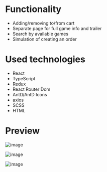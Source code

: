 # Functionality
- Adding/removing to/from cart
- Separate page for full game info and trailer
- Search by available games
- Simulation of creating an order

# Used technologies
-  React
-  TypeScript
-  Redux
-  React Router Dom
-  AntD/AntD Icons
-  axios
-  SCSS
-  HTML

# Preview
![image](https://github.com/user-attachments/assets/2f65a0e5-b710-4a7f-96ba-2c590e88054d)

![image](https://github.com/user-attachments/assets/534af6f3-6ad3-49eb-806a-3a4dbacc8d3f)

![image](https://github.com/user-attachments/assets/ce313c9e-2c70-42ea-86e5-3c5c355c005d)


